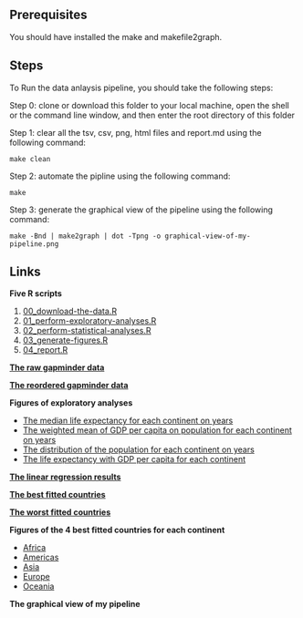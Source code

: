 ## Prerequisites
You should have installed the make and makefile2graph.

## Steps
To Run the data anlaysis pipeline, you should take the following steps:

Step 0: clone or download this folder to your local machine, open the shell or the command line window, and then enter the root directory of this folder

Step 1: clear all the tsv, csv, png, html files and report.md using the following command:

```
make clean
```

Step 2: automate the pipline using the following command:

```
make
```

Step 3: generate the graphical view of the pipeline using the following command:

```
make -Bnd | make2graph | dot -Tpng -o graphical-view-of-my-pipeline.png
```

## Links
**Five R scripts**

1. [00_download-the-data.R](00_download-the-data.R)
2. [01_perform-exploratory-analyses.R](01_perform-exploratory-analyses.R)
3. [02_perform-statistical-analyses.R](02_perform-statistical-analyses.R)
4. [03_generate-figures.R](03_generate-figures.R)
5. [04_report.R](04_report.R)

[**The raw gapminder data**](gapminder.tsv)

[**The reordered gapminder data**](gap_reordered.csv)

**Figures of exploratory analyses**

- [The median life expectancy for each continent on years](lifeExp_continent.png)
- [The weighted mean of GDP per capita on population for each continent on years](gdpPercap_continent.png)
- [The distribution of the population for each continent on years](pop_continent.png)
- [The life expectancy with GDP per capita for each continent](lifeExp_gdpPercap.png)

[**The linear regression results**](fit_result.csv)

[**The best fitted countries**](best_countries.csv)

[**The worst fitted countries**](worst_countries.csv)

**Figures of the 4 best fitted countries for each continent**

- [Africa](Africa.png)
- [Americas](Americas.png)
- [Asia](Asia.png)
- [Europe](Europe.png)
- [Oceania](Oceania.png)

**The graphical view of my pipeline**

[](graphical-view-of-my-pipeline.png)